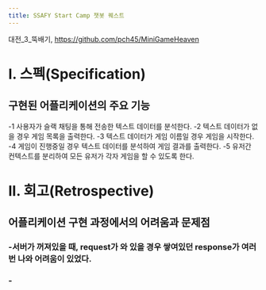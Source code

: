 ```yaml
---
title: SSAFY Start Camp 챗봇 퀘스트
---
```

대전_3_뚝배기, https://github.com/pch45/MiniGameHeaven

# I. 스펙(Specification)
## 구현된 어플리케이션의 주요 기능
-1 사용자가 슬랙 채팅을 통해 전송한 텍스트 데이터를 분석한다.
-2 텍스트 데이터가 없을 경우 게임 목록을 출력한다.
-3 텍스트 데이터가 게임 이름일 경우 게임을 시작한다.
-4 게임이 진행중일 경우 텍스트 데이터를 분석하여 게임 결과를 출력한다.
-5 유저간 컨텍스트를 분리하여 모든 유저가 각자 게임을 할 수 있도록 한다.


# II. 회고(Retrospective)
## 어플리케이션 구현 과정에서의 어려움과 문제점
### -서버가 꺼져있을 때, request가 와 있을 경우 쌓여있던 response가 여러번 나와 어려움이 있었다.
### -
